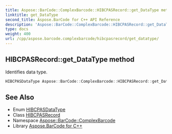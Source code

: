 ```yaml
---
title: Aspose::BarCode::ComplexBarcode::HIBCPASRecord::get_DataType method
linktitle: get_DataType
second_title: Aspose.BarCode for C++ API Reference
description: 'Aspose::BarCode::ComplexBarcode::HIBCPASRecord::get_DataType method. Identifies data type in C++.'
type: docs
weight: 400
url: /cpp/aspose.barcode.complexbarcode/hibcpasrecord/get_datatype/
---
```

## HIBCPASRecord::get_DataType method


Identifies data type.

```cpp
HIBCPASDataType Aspose::BarCode::ComplexBarcode::HIBCPASRecord::get_DataType() const
```

## See Also

* Enum [HIBCPASDataType](../../hibcpasdatatype/)
* Class [HIBCPASRecord](../)
* Namespace [Aspose::BarCode::ComplexBarcode](../../)
* Library [Aspose.BarCode for C++](../../../)
